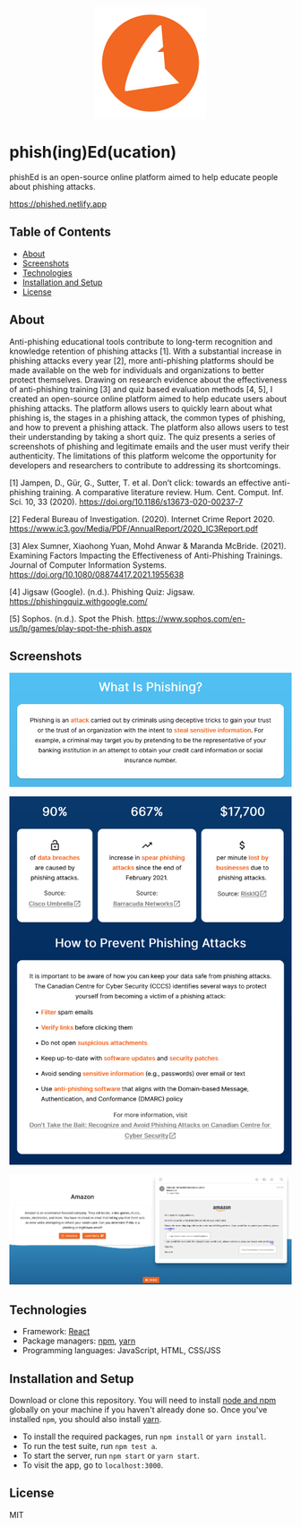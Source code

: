 <p align="center">
	<img src="src/images/phishEd-logo.svg" alt="logo" height="200px">
</p>

# phish(ing)Ed(ucation)

phishEd is an open-source online platform aimed to help educate people about phishing attacks.

https://phished.netlify.app

## Table of Contents

-   [About](#about)
-   [Screenshots](#screenshots)
-   [Technologies](#technologies)
-   [Installation and Setup](#installation-and-setup)
-   [License](#license)

## About

Anti-phishing educational tools contribute to long-term recognition and knowledge retention of phishing attacks [1]. With a substantial increase in phishing attacks every year [2], more anti-phishing platforms should be made available on the web for individuals and organizations to better protect themselves. Drawing on research evidence about the effectiveness of anti-phishing training [3] and quiz based evaluation methods [4, 5], I created an open-source online platform aimed to help educate users about phishing attacks. The platform allows users to quickly learn about what phishing is, the stages in a phishing attack, the common types of phishing, and how to prevent a phishing attack. The platform also allows users to test their understanding by taking a short quiz. The quiz presents a series of screenshots of phishing and legitimate emails and the user must verify their authenticity. The limitations of this platform welcome the opportunity for developers and researchers to contribute to addressing its shortcomings.

[1] Jampen, D., Gür, G., Sutter, T. et al. Don’t click: towards an effective anti-phishing training. A comparative literature review. Hum. Cent. Comput. Inf. Sci. 10, 33 (2020). https://doi.org/10.1186/s13673-020-00237-7

[2] Federal Bureau of Investigation. (2020). Internet Crime Report 2020. https://www.ic3.gov/Media/PDF/AnnualReport/2020_IC3Report.pdf

[3] Alex Sumner, Xiaohong Yuan, Mohd Anwar & Maranda McBride. (2021). Examining Factors Impacting the Effectiveness of Anti-Phishing Trainings. Journal of Computer Information Systems. https://doi.org/10.1080/08874417.2021.1955638

[4] Jigsaw (Google). (n.d.). Phishing Quiz: Jigsaw. https://phishingquiz.withgoogle.com/

[5] Sophos. (n.d.). Spot the Phish. https://www.sophos.com/en-us/lp/games/play-spot-the-phish.aspx

## Screenshots

<p align="center">
	<img src="src/images/readme/wip.png" alt="what is phishing">
</p>
<p align="center">
	<img src="src/images/readme/fp.png" alt="facts and prevention">
</p>
<p align="center">
	<img src="src/images/readme/q.png" alt="quiz">
</p>

## Technologies

-   Framework: [React](https://reactjs.org/)
-   Package managers: [npm](https://www.npmjs.com/), [yarn](https://yarnpkg.com/)
-   Programming languages: JavaScript, HTML, CSS/JSS

## Installation and Setup

Download or clone this repository. You will need to install [node and npm](https://docs.npmjs.com/downloading-and-installing-node-js-and-npm) globally on your machine if you haven't already done so. Once you've installed `npm`, you should also install [yarn](https://classic.yarnpkg.com/lang/en/docs/install/#windows-stable).

-   To install the required packages, run `npm install` or `yarn install`.
-   To run the test suite, run `npm test a`.
-   To start the server, run `npm start` or `yarn start`.
-   To visit the app, go to `localhost:3000`.

## License

MIT
